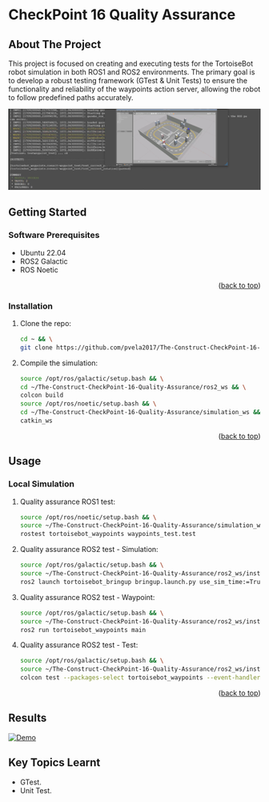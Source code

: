 # CheckPoint 16 Quality Assurance

<a name="readme-top"></a>

## About The Project
This project is focused on creating and executing tests for the TortoiseBot robot simulation in both ROS1 and ROS2 environments. The primary goal is to develop a robust testing framework (GTest & Unit Tests) to ensure the functionality and reliability of the waypoints action server, allowing the robot to follow predefined paths accurately.

![This is an image](images/preview.png)

<!-- GETTING STARTED -->
## Getting Started

### Software Prerequisites
* Ubuntu 22.04
* ROS2 Galactic
* ROS Noetic


<p align="right">(<a href="#readme-top">back to top</a>)</p>

<!-- INSTALLATION -->
### Installation
1. Clone the repo:
   ```sh
   cd ~ && \
   git clone https://github.com/pvela2017/The-Construct-CheckPoint-16-Quality-Assurance
   ```
2. Compile the simulation:
   ```sh
   source /opt/ros/galactic/setup.bash && \
   cd ~/The-Construct-CheckPoint-16-Quality-Assurance/ros2_ws && \
   colcon build
   source /opt/ros/noetic/setup.bash && \
   cd ~/The-Construct-CheckPoint-16-Quality-Assurance/simulation_ws && \
   catkin_ws
   ```
     
<p align="right">(<a href="#readme-top">back to top</a>)</p>


<!-- USAGE -->
## Usage
### Local Simulation
1. Quality assurance ROS1 test:
   ```sh
   source /opt/ros/noetic/setup.bash && \
   source ~/The-Construct-CheckPoint-16-Quality-Assurance/simulation_ws/devel/setup.bash && \
   rostest tortoisebot_waypoints waypoints_test.test
   ```
2. Quality assurance ROS2 test - Simulation:
   ```sh
   source /opt/ros/galactic/setup.bash && \
   source ~/The-Construct-CheckPoint-16-Quality-Assurance/ros2_ws/install/setup.bash && \
   ros2 launch tortoisebot_bringup bringup.launch.py use_sim_time:=True
   ```
3. Quality assurance ROS2 test - Waypoint:
   ```sh
   source /opt/ros/galactic/setup.bash && \
   source ~/The-Construct-CheckPoint-16-Quality-Assurance/ros2_ws/install/setup.bash && \
   ros2 run tortoisebot_waypoints main
   ```
4. Quality assurance ROS2 test - Test:
   ```sh
   source /opt/ros/galactic/setup.bash && \
   source ~/The-Construct-CheckPoint-16-Quality-Assurance/ros2_ws/install/setup.bash && \
   colcon test --packages-select tortoisebot_waypoints --event-handler=console_direct+
   ```

<p align="right">(<a href="#readme-top">back to top</a>)</p>

<!-- RESULTS -->
## Results
[![Demo](https://img.youtube.com/vi/s4jkbh0bWyQ/0.jpg)](https://www.youtube.com/watch?v=s4jkbh0bWyQ)

<!-- KEYS -->
## Key Topics Learnt
* GTest.
* Unit Test.
